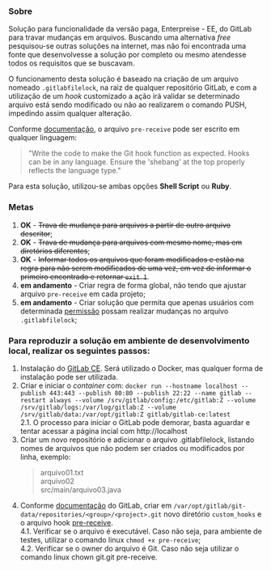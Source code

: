 ### Sobre
Solução para funcionalidade da versão paga, Enterpreise - EE, do GitLab para travar mudanças em arquivos. Buscando uma alternativa _free_ pesquisou-se  outras soluções na internet, mas não foi encontrada uma fonte que desenvolvesse a solução por completo ou mesmo atendesse todos os requisitos que se buscavam.  

O funcionamento desta solução é baseado na criação de um arquivo nomeado `.gitlabfilelock`, na raiz de qualquer repositório GitLab, e com a utilização de um _hook_ customizado a ação irá validar se determinado arquivo está sendo modificado ou não ao realizarem o comando PUSH, impedindo  assim qualquer alteração.  

Conforme [documentação](https://docs.gitlab.com/ee/administration/custom_hooks.html), o arquivo `pre-receive` pode ser escrito em qualquer linguagem:
> "Write the code to make the Git hook function as expected. Hooks can be in any language. Ensure the 'shebang' at the top properly reflects the language type."

Para esta solução, utilizou-se ambas opções **Shell Script** ou **Ruby**.

### Metas
1. **OK** - ~~Trava de mudança para arquivos a partir de outro arquivo descritor~~;
2. **OK** - ~~Trava de mudança para arquivos com mesmo nome, mas em diretórios diferentes~~;
3. **OK** - ~~Informar todos os arquivos que foram modificados e estão na regra para não serem modificados de uma vez, em vez de informar o primeiro encontrado e retornar `exit 1`~~.
4. **em andamento** - Criar regra de forma global, não tendo que ajustar arquivo `pre-receive` em cada projeto; 
5. **em andamento** - Criar solução que permita que apenas usuários com determinada [permissão](https://docs.gitlab.com/ee/user/permissions.html) possam realizar mudanças no arquivo `.gitlabfilelock`;

### Para reproduzir a solução em ambiente de desenvolvimento local, realizar os seguintes passos:
1. Instalação do [GitLab CE](https://about.gitlab.com/installation/). Será utilizado o Docker, mas qualquer forma de instalação pode ser utilizada.
2. Criar e iniciar o _container_  com:
`docker run --hostname localhost --publish 443:443 --publish 80:80 --publish 22:22 --name gitlab --restart always --volume /srv/gitlab/config:/etc/gitlab:Z --volume /srv/gitlab/logs:/var/log/gitlab:Z --volume /srv/gitlab/data:/var/opt/gitlab:Z gitlab/gitlab-ce:latest`  
    2.1. O processo para iniciar o GitLab pode demorar, basta aguardar e tentar acessar a página incial com http://localhost  
3. Criar um novo repositório e adicionar o arquivo .gitlabfilelock, listando nomes de arquivos que não podem ser criados ou modificados por linha, exemplo:
    > arquivo01.txt  
    > arquivo02  
    > src/main/arquivo03.java  
4. Conforme [documentação](https://docs.gitlab.com/ee/administration/custom_hooks.html) do GitLab, criar em `/var/opt/gitlab/git-data/repositories/<group>/<project>.git` novo diretório `custom_hooks` e o arquivo hook [pre-receive](pre-receive).  
    4.1. Verificar se o arquivo é executável. Caso não seja, para ambiente de testes, utilizar o comando linux `chmod +x pre-receive`;  
    4.2. Verificar se o owner do arquivo é Git. Caso não seja utilizar o comando linux chown git.git pre-receive.  
